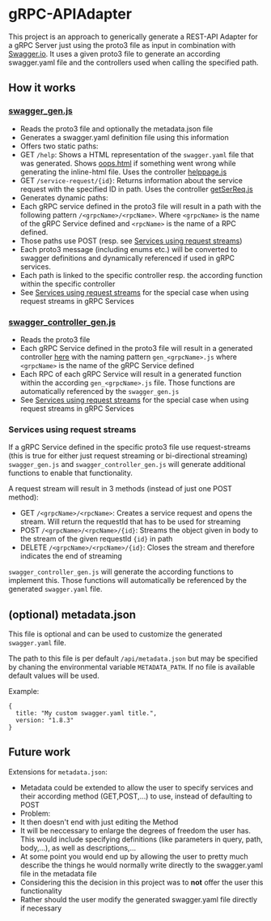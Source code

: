 # gRPC-APIAdapter
This project is an approach to generically generate a REST-API Adapter for a gRPC Server just using the proto3 file as input in combination with [Swagger.io](http://swagger.io/).
It uses a given proto3 file to generate an according swagger.yaml file and the controllers used when calling the specified path.

## How it works

### [swagger_gen.js](https://github.com/tfreundo/gRPC-APIAdapter/blob/master/rest-apiadapter/generators/swagger_gen.js)
* Reads the proto3 file and optionally the metadata.json file
* Generates a swagger.yaml definition file using this information
* Offers two static paths:
 * GET `/help`: Shows a HTML representation of the `swagger.yaml` file that was generated. Shows [oops.html](https://github.com/tfreundo/gRPC-APIAdapter/blob/master/rest-apiadapter/html/oops.html) if something went wrong while generating the inline-html file. Uses the controller [helppage.js](https://github.com/tfreundo/gRPC-APIAdapter/blob/master/rest-apiadapter/api/controllers/helppage.js)
 * GET `/service-request/{id}`: Returns information about the service request with the specified ID in path. Uses the controller [getSerReq.js](https://github.com/tfreundo/gRPC-APIAdapter/blob/master/rest-apiadapter/api/controllers/getSerReq.js)
* Generates dynamic paths:
 *  Each gRPC service defined in the proto3 file will result in a path with the following pattern `/<grpcName>/<rpcName>`. Where `<grpcName>` is the name of the gRPC Service defined and `<rpcName>` is the name of a RPC defined.
 * Those paths use POST (resp. see [Services using request streams](#services-using-request-streams))
* Each proto3 message (including enums etc.) will be converted to swagger definitions and dynamically referenced if used in gRPC services.
* Each path is linked to the specific controller resp. the according function within the specific controller 
* See [Services using request streams](#services-using-request-streams) for the special case when using request streams in gRPC Services

### [swagger_controller_gen.js](https://github.com/tfreundo/gRPC-APIAdapter/blob/master/rest-apiadapter/generators/swagger_controller_gen.js)
* Reads the proto3 file
* Each gRPC Service defined in the proto3 file will result in a generated controller [here](https://github.com/tfreundo/gRPC-APIAdapter/tree/master/rest-apiadapter/api/controllers) with the naming pattern `gen_<grpcName>.js` where `<grpcName>` is the name of the gRPC Service defined
* Each RPC of each gRPC Service will result in a generated function within the according `gen_<grpcName>.js` file. Those functions are automatically referenced by the `swagger_gen.js`
* See [Services using request streams](#services-using-request-streams) for the special case when using request streams in gRPC Services

### Services using request streams
If a gRPC Service defined in the specific proto3 file use request-streams (this is true for either just request streaming or bi-directional streaming) `swagger_gen.js` and `swagger_controller_gen.js` will generate additional functions to enable that functionality.

A request stream will result in 3 methods (instead of just one POST method):
* GET `/<grpcName>/<rpcName>`: Creates a service request and opens the stream. Will return the requestId that has to be used for streaming
* POST `/<grpcName>/<rpcName>/{id}`: Streams the object given in body to the stream of the given requestId `{id}` in path
* DELETE `/<grpcName>/<rpcName>/{id}`: Closes the stream and therefore indicates the end of streaming

`swagger_controller_gen.js` will generate the according functions to implement this. Those functions will automatically be referenced by the generated `swagger.yaml` file.

## (optional) metadata.json
This file is optional and can be used to customize the generated `swagger.yaml` file. 

The path to this file is per default `/api/metadata.json` but may be specified by chaning the environmental variable `METADATA_PATH`. If no file is available default values will be used.

Example:

```
{
  title: "My custom swagger.yaml title.",
  version: "1.8.3"
}
``` 

## Future work
Extensions for `metadata.json`:
* Metadata could be extended to allow the user to specify services and their according method (GET,POST,...) to use, instead of defaulting to POST
* Problem:
 * It then doesn't end with just editing the Method
 * It will be neccessary to enlarge the degrees of freedom the user has. This would include specifying definitions (like parameters in query, path, body,...), as well as descriptions,...
 * At some point you would end up by allowing the user to pretty much describe the things he would normally write directly to the swagger.yaml file in the metadata file
* Considering this the decision in this project was to __not__ offer the user this functionality
* Rather should the user modify the generated swagger.yaml file directly if necessary

